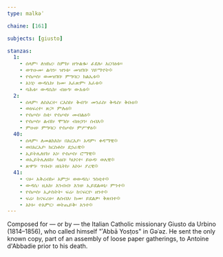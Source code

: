 ```yaml
---
type: malkəʾ

chaine: [161]

subjects: [giusto]

stanzas:
  1:
    - ሰላም፡ ለዝክረ፡ ስምከ፡ ዘኍልቈ፡ ፊደሉ፡ አርባዕቱ።
    - ወጥዑመ፡ ልሳን፡ ዝንቱ፡ መዝገበ፡ ሃይማኖት፨
    - ዮስጦስ፡ ወመዝገበ፡ ምግባር፡ ክልኤቱ፨
    - አነሂ፡ ውዳሴከ፡ ከመ፡ እፈጽም፡ እፈቱ፨
    - ባሕቱ፡ ውዳሴከ፡ ብዙኅ፡ ውእቱ፨
  2:
    - ሰላም፡ ለስእርተ፡ ርእስከ፡ ቅብዓ፡ መንፈስ፡ ቅዱስ፡ ቅቡዕ፨
    - ወዕፍረተ፡ ጽጋ፡ ምሉዕ፨
    - ዮስጦስ፡ ስቴ፡ ዮስጦስ፡ መብልዕ፨
    - ዮስጦስ፡ ልብከ፡ ሞገሰ፡ ብዙኃን፡ ሰብእ፨
    - ምዑዘ፡ ምግባር፡ ዮስጦስ፡ ምሥዋዕ፨
  40:
    - ሰላም፡ ለመልክእከ፡ በአርአያ፡ አዳም፡ ቀዳማዊ፨
    - ወበአርአያ፡ ክርስቶስ፡ ደኃራዊ፨
    - ኢይትሌለየከ፡ አነ፡ ዮስጦስ፡ ሮማዊ፨
    - ወኢይትሌለዩከ፡ ካዕበ፡ ካህናተ፡ ይሁዳ፡ ወሌዊ፨
    - ጽዋዓ፡ ጥበብ፡ ዘቤትከ፡ አኮኑ፡ ያረዊ፨
  41:
    - ናሁ፡ አቅረብኩ፡ አምኃ፡ ወውዳሴ፡ ንስቲተ፨
    - ውዳሴ፡ ዚአከ፡ እንብብ፡ እንዘ፡ ኢይደልወኒ፡ ምንተ፨
    - ዮስጦስ፡ ኢታስትት፡ ፍሬ፡ ከናፍርየ፡ ዘንተ፨
    - ፍሬ፡ ከናፍሪሁ፡ ለሰብእ፡ ከመ፡ ይደልዎ፡ ቅጽበተ፨
    - አኮኑ፡ ተአምር፡ ወትጤይቅ፡ አንተ፨
---
```

Composed for — or by — the Italian Catholic missionary Giusto da Urbino (1814–1856), who called himself "ʾAbbā Yosṭos" in Gəʿəz. He sent the only known copy, part of an assembly of loose paper gatherings, to Antoine d'Abbadie prior to his death.